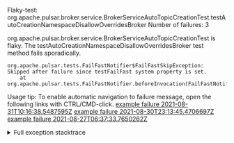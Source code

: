         
Flaky-test: org.apache.pulsar.broker.service.BrokerServiceAutoTopicCreationTest.testAutoCreationNamespaceDisallowOverridesBroker
Number of failures: 3

org.apache.pulsar.broker.service.BrokerServiceAutoTopicCreationTest is flaky. The testAutoCreationNamespaceDisallowOverridesBroker test method fails sporadically.

```
org.apache.pulsar.tests.FailFastNotifier$FailFastSkipException: Skipped after failure since testFailFast system property is set.
	at org.apache.pulsar.tests.FailFastNotifier.beforeInvocation(FailFastNotifier.java:88)

```

Usage tip: To enable automatic navigation to failure message, open the following links with CTRL/CMD-click.
[example failure 2021-08-31T10:16:38.5487595Z](https://github.com/apache/pulsar/runs/3471501156?check_suite_focus=true#step:10:1237)
[example failure 2021-08-30T23:13:45.4706697Z](https://github.com/apache/pulsar/runs/3467152431?check_suite_focus=true#step:9:493)
[example failure 2021-08-27T06:37:33.7650262Z](https://github.com/apache/pulsar/runs/3440411059?check_suite_focus=true#step:9:2415)


<details>
<summary>Full exception stacktrace</summary>
<code><pre>
org.apache.pulsar.tests.FailFastNotifier$FailFastSkipException: Skipped after failure since testFailFast system property is set.
	at org.apache.pulsar.tests.FailFastNotifier.beforeInvocation(FailFastNotifier.java:88)

</pre></code>
</details>

